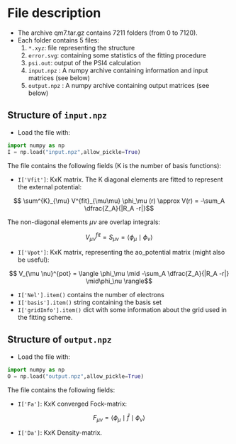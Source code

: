 # File description

- The archive qm7.tar.gz contains 7211 folders (from 0 to 7120). 
- Each folder contains 5 files:
    1. ``*.xyz``: file representing the structure
    2. ``error.svg``: containing some statistics of the fitting procedure 
    3. ``psi.out``: output of the PSI4 calculation 
    4. ``input.npz`` : A numpy archive containing information and input matrices (see below)
    5. ``output.npz`` : A numpy archive containing output matrices (see below)

## Structure of ``input.npz``
- Load the file with:
```python
import numpy as np
I = np.load("input.npz",allow_pickle=True)
```
The file contains the following fields (K is the number of basis functions):
- ``I['Vfit']``: KxK matrix. The K diagonal elements are fitted to represent the external potential:

```math
    \sum^{K}_{\mu} V^{fit}_{\mu\mu} \phi_\mu (r) \approx V(r) = -\sum_A \dfrac{Z_A}{|R_A -r|}
```

The non-diagonal elements $\mu \nu$ are overlap integrals:
```math
    V^{fit}_{\mu \nu} = S_{\mu \nu} = \langle \phi_\mu \mid \phi_\nu \rangle
```
- ``I['Vpot']``: KxK matrix, representing the ao_potential matrix (might also be useful):
```math
 V_{\mu \nu}^{pot} = \langle \phi_\mu \mid -\sum_A \dfrac{Z_A}{|R_A -r|} \mid\phi_\nu \rangle
``` 
- ``I['Nel'].item()`` contains the number of electrons
- ``I['basis'].item()`` string containing the basis set
- ``I['gridInfo'].item()`` dict with some information about the grid used in the fitting scheme.


## Structure of ``output.npz``
- Load the file with:
```python
import numpy as np
O = np.load("output.npz",allow_pickle=True)
```
The file contains the following fields:
- ``I['Fa']``: KxK converged Fock-matrix:
```math
F_{\mu \nu } = \langle \phi_\mu \mid \hat{f} \mid\phi_\nu \rangle
```
- ``I['Da']``: KxK Density-matrix.

